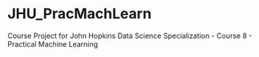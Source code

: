 # JHU_PracMachLearn
Course Project for John Hopkins Data Science Specialization - Course 8 - Practical Machine Learning
